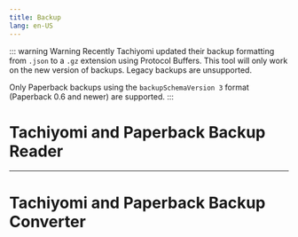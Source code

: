 ```yaml
---
title: Backup
lang: en-US
---
```


::: warning Warning
Recently Tachiyomi updated their backup formatting from `.json` to a `.gz` extension using Protocol Buffers. This tool will only work on the new version of backups. Legacy backups are unsupported.

Only Paperback backups using the `backupSchemaVersion 3` format (Paperback 0.6 and newer) are supported.
:::

# Tachiyomi and Paperback Backup Reader

<Backup-Reader/>

---

# Tachiyomi and Paperback Backup Converter

<Backup-Converter/>
